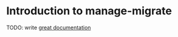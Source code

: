 # Introduction to manage-migrate

TODO: write [great documentation](http://jacobian.org/writing/what-to-write/)
